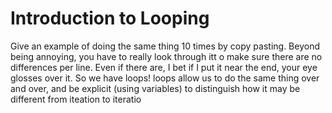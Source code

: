 # Introduction to Looping

Give an example of doing the same thing 10 times by copy pasting. Beyond being annoying, you have to really look through itt o make sure there are no differences per line. Even if there are, I bet if I put it near the end, your eye glosses over it. So we have loops! loops allow us to do the same thing over and over, and be explicit (using variables) to distinguish how it may be different from iteation to iteratio

